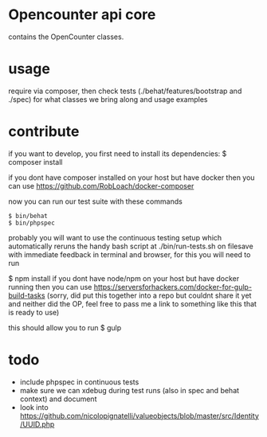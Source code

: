 # Opencounter api core

contains the OpenCounter classes.

# usage

require via composer, then check tests (./behat/features/bootstrap and ./spec) for what classes we bring along and usage examples

# contribute

if you want to develop, you first need to install its dependencies:
$ composer install

if you dont have composer installed on your host but have docker then you can use
https://github.com/RobLoach/docker-composer

now you can run our test suite with these commands

```
$ bin/behat
$ bin/phpspec
```

probably you will want to use the continuous testing setup which automatically reruns the handy bash script at ./bin/run-tests.sh on filesave
with immediate feedback in terminal and browser, for this you will need to run

$ npm install
if you dont have node/npm on your host but have docker running then you can use
https://serversforhackers.com/docker-for-gulp-build-tasks
(sorry, did put this together into a repo but couldnt share it yet and neither did the OP, feel free to pass me a link to something like this that is ready to use)

this should allow you to run
$ gulp

# todo

- include phpspec in continuous tests
- make sure we can xdebug during test runs (also in spec and behat context) and document
- look into https://github.com/nicolopignatelli/valueobjects/blob/master/src/Identity/UUID.php